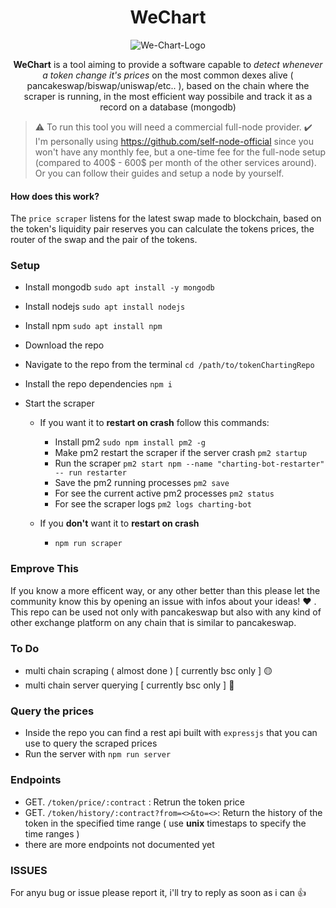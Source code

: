 
<h1 align="center">WeChart</h1>
<p align="center" ><img src="https://i.ibb.co/Sw11zNr/We-Chart-Logo.png" alt="We-Chart-Logo" border="0"></p>


<p align="center" >
	<strong>WeChart</strong> is a tool aiming to provide a software  capable to <i>detect whenever a token change it's prices</i> on the most common dexes alive ( pancakeswap/biswap/uniswap/etc.. ), based on the chain where the scraper is running, in the most efficient way possibile and track it as a record on a database (mongodb) 
</p>

> :warning: To run this tool you will need a commercial full-node provider. 
> :heavy_check_mark: I'm personally using  https://github.com/self-node-official since you won't have any monthly fee, but a one-time fee for the full-node setup (compared to 400$ - 600$ per month of the other services around). 
> Or you can follow their guides and setup a node by yourself.

#### How does this work?
The `price scraper` listens for the latest swap made to blockchain, based on the token's liquidity pair reserves you can calculate the tokens prices, the router of the swap and the pair of the tokens.

### Setup

- Install mongodb `sudo apt install -y mongodb`
- Install nodejs `sudo apt install nodejs`
- Install npm `sudo apt install npm`
- Download the repo
- Navigate to the repo from the terminal `cd /path/to/tokenChartingRepo`
- Install the repo dependencies `npm i`
- Start the scraper

	- If you want it to **restart on crash** follow this commands:
		- Install pm2 `sudo npm install pm2 -g`
		- Make pm2 restart the scraper if the server crash `pm2 startup`
		- Run the scraper `pm2 start npm --name "charting-bot-restarter" -- run restarter`
		- Save the pm2 running processes `pm2 save`
		- For see the current active pm2 processes `pm2 status`
		- For see the scraper logs `pm2 logs charting-bot`

	- If you **don't** want it to **restart on crash**
		- `npm run scraper`



### Emprove This
If you know a more efficent way, or any other better than this please let the community know this by opening an issue with infos about your ideas! :heart: . This repo can be used not only with pancakeswap but also with any kind of other exchange platform on any chain that is similar to pancakeswap.

  


### To Do
- multi chain scraping ( almost done ) [ currently bsc only ] 🟡
- multi chain server querying [ currently bsc only ] 🔴


### Query the prices

- Inside the repo you can find a rest api built with `expressjs` that you can use to query the scraped prices
- Run the server with `npm run server`
 

### Endpoints

- GET. `/token/price/:contract` : Retrun the token price
- GET. `/token/history/:contract?from=<>&to=<>`: Return the history of the token in the specified time range ( use **unix** timestaps to specify the time ranges )
- there are more endpoints not documented yet

  
### ISSUES
For anyu bug or issue please report it, i'll try to reply as soon as i can :thumbsup:
